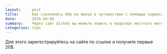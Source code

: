 ```yaml
---
layout:     post
title:      Как сэкономить 60$ на жилье в путешествии с помощью сервиса Airbnb.
date:       2016-04-02
summary:    Через сайт Airbnb вы можете пожить в квартире местного жителя и сэкономить до 60 долларов. 			
categories: tips
---
```


Для этого зарегестрируйтесь на сайте по ссылке <a href="www.airbnb.ru/c/dimar6?s=8"></a> и получите первые 20$.
